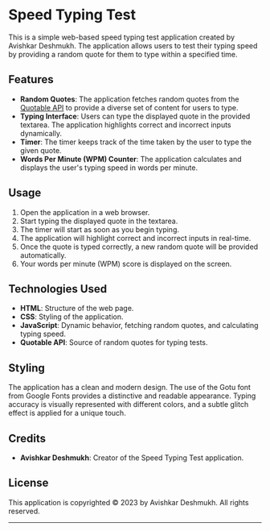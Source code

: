 # Speed Typing Test

This is a simple web-based speed typing test application created by Avishkar Deshmukh. The application allows users to test their typing speed by providing a random quote for them to type within a specified time.

## Features

- **Random Quotes**: The application fetches random quotes from the [Quotable API](https://api.quotable.io/) to provide a diverse set of content for users to type.
- **Typing Interface**: Users can type the displayed quote in the provided textarea. The application highlights correct and incorrect inputs dynamically.
- **Timer**: The timer keeps track of the time taken by the user to type the given quote.
- **Words Per Minute (WPM) Counter**: The application calculates and displays the user's typing speed in words per minute.

## Usage

1. Open the application in a web browser.
2. Start typing the displayed quote in the textarea.
3. The timer will start as soon as you begin typing.
4. The application will highlight correct and incorrect inputs in real-time.
5. Once the quote is typed correctly, a new random quote will be provided automatically.
6. Your words per minute (WPM) score is displayed on the screen.

## Technologies Used

- **HTML**: Structure of the web page.
- **CSS**: Styling of the application.
- **JavaScript**: Dynamic behavior, fetching random quotes, and calculating typing speed.
- **Quotable API**: Source of random quotes for typing tests.

## Styling

The application has a clean and modern design. The use of the Gotu font from Google Fonts provides a distinctive and readable appearance. Typing accuracy is visually represented with different colors, and a subtle glitch effect is applied for a unique touch.

## Credits

- **Avishkar Deshmukh**: Creator of the Speed Typing Test application.

## License

This application is copyrighted © 2023 by Avishkar Deshmukh. All rights reserved.

---
